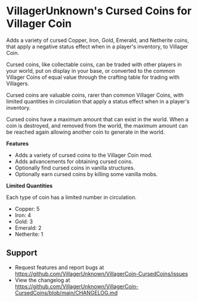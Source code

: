 # VillagerUnknown's Cursed Coins for Villager Coin

Adds a variety of cursed Copper, Iron, Gold, Emerald, and Netherite coins, that apply a negative status effect when in a player's inventory, to Villager Coin.

Cursed coins, like collectable coins, can be traded with other players in your world, put on display in your base, or converted to the common Villager Coins of equal value through the crafting table for trading with Villagers.

Cursed coins are valuable coins, rarer than common Villager Coins, with limited quantities in circulation that apply a status effect when in a player's inventory. 

Cursed coins have a maximum amount that can exist in the world. 
When a coin is destroyed, and removed from the world, the maximum amount can be reached again allowing another coin to generate in the world.

**Features**

* Adds a variety of cursed coins to the Villager Coin mod.
* Adds advancements for obtaining cursed coins.
* Optionally find cursed coins in vanilla structures.
* Optionally earn cursed coins by killing some vanilla mobs.

**Limited Quantities**

Each type of coin has a limited number in circulation.

- Copper: 5
- Iron: 4
- Gold: 3
- Emerald: 2
- Netherite: 1

## Support

* Request features and report bugs at https://github.com/VillagerUnknown/VillagerCoin-CursedCoins/issues
* View the changelog at https://github.com/VillagerUnknown/VillagerCoin-CursedCoins/blob/main/CHANGELOG.md